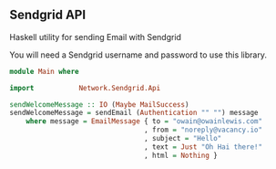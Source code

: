  Sendgrid API
 -------------------------------

Haskell utility for sending Email with Sendgrid

You will need a Sendgrid username and password to use this library.

```haskell
module Main where

import           Network.Sendgrid.Api

sendWelcomeMessage :: IO (Maybe MailSuccess)
sendWelcomeMessage = sendEmail (Authentication "" "") message
    where message = EmailMessage { to = "owain@owainlewis.com"
                                 , from = "noreply@vacancy.io"
                                 , subject = "Hello"
                                 , text = Just "Oh Hai there!"
                                 , html = Nothing }
```
